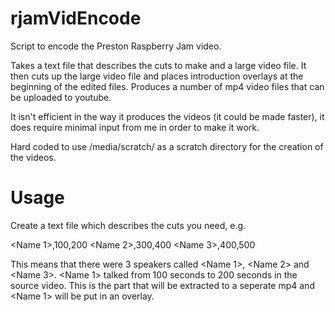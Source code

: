 # rjamVidEncode
Script to encode the Preston Raspberry Jam video.

Takes a text file that describes the cuts to make and a large video file. It then cuts up the large video file
and places introduction overlays at the beginning of the edited files. Produces a number of mp4 video files that can be uploaded to youtube.

It isn't efficient in the way it produces the videos (it could be made faster), it does require minimal input from me in order to make it work.

Hard coded to use /media/scratch/ as a scratch directory for the creation of the videos.

Usage
=====

Create a text file which describes the cuts you need, e.g.

<Name 1>,100,200
<Name 2>,300,400
<Name 3>,400,500

This means that there were 3 speakers called <Name 1>, <Name 2> and <Name 3>. <Name 1> talked from 100 seconds to 200 seconds in the source video. This is the part that will be extracted to a seperate mp4 and <Name 1> will be put in an overlay.
